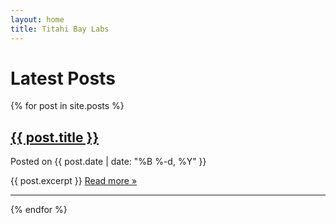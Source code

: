 ```yaml
---
layout: home
title: Titahi Bay Labs
---
```


# Latest Posts

{% for post in site.posts %}
<div class="post-preview">
  <h2><a href="{{ post.url }}">{{ post.title }}</a></h2>
  <p class="post-meta">Posted on {{ post.date | date: "%B %-d, %Y" }}</p>
  {{ post.excerpt }}
  <a href="{{ post.url }}">Read more &raquo;</a>
</div>
<hr>
{% endfor %}
